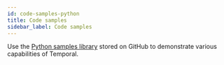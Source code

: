 ```yaml
---
id: code-samples-python
title: Code samples
sidebar_label: Code samples
---
```


Use the [Python samples library](https://github.com/temporalio/samples-python) stored on GitHub to demonstrate various capabilities of Temporal.
